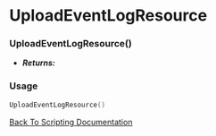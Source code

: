 # UploadEventLogResource

### UploadEventLogResource()
- ***Returns:*** 

### Usage

```Lua
UploadEventLogResource()
```


[Back To Scripting Documentation](../README.md)
